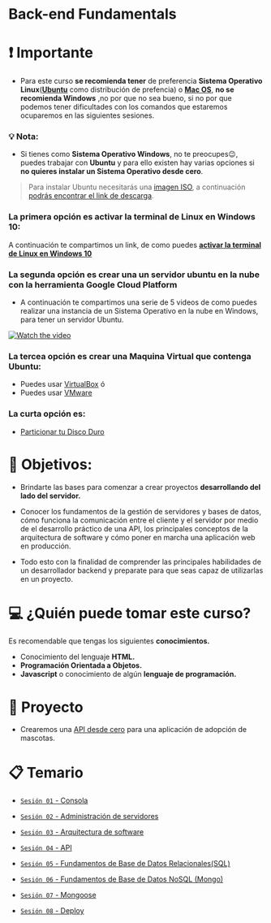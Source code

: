 # Back-end Fundamentals

# ❗ Importante

+ Para este curso **se recomienda tener** de preferencia **Sistema Operativo Linux**(**[Ubuntu](https://ubuntu.com)** como distribución de prefencia) o **[Mac OS](https://www.apple.com/mx/macos/what-is/)**, **no se recomienda Windows** ,no por que no sea bueno, si no por que podemos tener dificultades con los comandos que estaremos ocuparemos en las siguientes sesiones.


### 💡 Nota:

+ Si tienes como **Sistema Operativo Windows**, no te preocupes😉, puedes trabajar con **Ubuntu** y para ello existen hay varias opciones si **no quieres instalar un Sistema Operativo desde cero**.

>Para instalar Ubuntu necesitarás una [imagen ISO](https://www.aboutespanol.com/que-es-una-imagen-iso-3507896), a  continuación [podrás encontrar el link de descarga](https://ubuntu.com/download/desktop).

  ### La primera opción es activar la terminal de Linux en Windows 10:
  A continuación te compartimos un link, de como puedes [**activar la terminal de Linux en Windows 10**](https://www.neoguias.com/activar-terminal-linux-windows-10/)
  
  ### La segunda opción es crear una un servidor ubuntu en la nube con la herramienta **Google Cloud Platform**
  + A continuación te compartimos una serie de 5 videos de como puedes realizar una instancia de un Sistema Operativo en la nube en Windows, para tener un servidor Ubuntu.
  
  [![Watch the video](https://namtech.com.au/wp-content/uploads/2019/10/8-1.png)](https://loom.com/share/folder/3a5b3c00881045f1812cb6363503a192)


  ### La tercea opción es crear una Maquina Virtual que contenga Ubuntu:
  + Puedes usar [VirtualBox](https://www.genbeta.com/paso-a-paso/como-crear-una-maquina-virtual-en-windows-para-ejecutar-linux) ó
  + Puedes usar [VMware](https://www.codigonaranja.com/instalar-linux-windows-10-usando-una-maquina-virtual)
  
  ### La curta opción es:
  + [Particionar tu Disco Duro](https://www.xataka.com/basics/particiones-de-disco-duro-que-son-y-como-hacerlas-en-windows)

# 🎯 Objetivos:

- Brindarte las bases para comenzar a crear proyectos **desarrollando del lado del servidor.**

- Conocer los fundamentos de la gestión de servidores y bases de datos, cómo funciona la comunicación entre el cliente y el servidor por medio de el desarrollo práctico de una API, los principales conceptos de la arquitectura de software y cómo poner en marcha una aplicación web en producción.

- Todo esto con la finalidad de comprender las principales habilidades de un desarrollador backend y preparate para que seas capaz de utilizarlas en un proyecto.

# 💻 ¿Quién puede tomar este curso?
Es recomendable que tengas los siguientes **conocimientos.**
- Conocimiento del lenguaje **HTML.**
- **Programación Orientada a Objetos.**
- **Javascript** o conocimiento de algún **lenguaje de programación.**

# 🚀 Proyecto

- Crearemos una [API desde cero](./Sesion-03/Ejemplo-02) para una aplicación de adopción de mascotas.

# 📋 Temario

- [`Sesión 01` - Consola](Sesion-01/)

- [`Sesión 02` - Administración de servidores](Sesion-02)

- [`Sesión 03` - Arquitectura de software](Sesion-03)

- [`Sesión 04` - API](Sesion-04)

- [`Sesión 05` - Fundamentos de Base de Datos Relacionales(SQL)](Sesion-05)

- [`Sesión 06` - Fundamentos de Base de Datos NoSQL (Mongo)](Sesion-06)

- [`Sesión 07` - Mongoose](Sesion-07)

- [`Sesión 08` - Deploy](Sesion-08)
